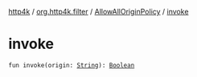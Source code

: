 [http4k](../../index.md) / [org.http4k.filter](../index.md) / [AllowAllOriginPolicy](index.md) / [invoke](./invoke.md)

# invoke

`fun invoke(origin: `[`String`](https://kotlinlang.org/api/latest/jvm/stdlib/kotlin/-string/index.html)`): `[`Boolean`](https://kotlinlang.org/api/latest/jvm/stdlib/kotlin/-boolean/index.html)